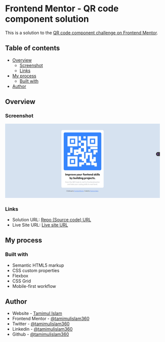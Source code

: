 # Frontend Mentor - QR code component solution

This is a solution to the [QR code component challenge on Frontend Mentor](https://www.frontendmentor.io/challenges/qr-code-component-iux_sIO_H).

## Table of contents

- [Overview](#overview)
  - [Screenshot](#screenshot)
  - [Links](#links)
- [My process](#my-process)
  - [Built with](#built-with)
- [Author](#author)

## Overview

### Screenshot

![screenshot](./images/screenshot.png)


### Links

- Solution URL: [Repo (Source code) URL](https://github.com/tamimulislam360/QR-code-component-frontend-mentor)
- Live Site URL: [Live site URL](https://qrcode-component-tamim.netlify.app/)

## My process

### Built with

- Semantic HTML5 markup
- CSS custom properties
- Flexbox
- CSS Grid
- Mobile-first workflow


## Author

- Website - [Tamimul Islam](https://www.tamimul-islam.vercel.app)
- Frontend Mentor - [@tamimulislam360](https://www.frontendmentor.io/profile/tamimulislam360)
- Twitter - [@tamimulislam360](https://www.twitter.com/tamimulislam360)
- Linkedin - [@tamimulislam360](https://www.linkedin.com/in/tamimulislam360)
- Github - [@tamimulislam360](https://www.github.com/tamimulislam360)

